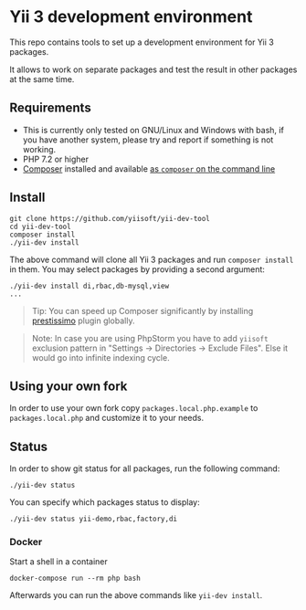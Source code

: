 Yii 3 development environment
=============================

This repo contains tools to set up a development environment for Yii 3 packages.

It allows to work on separate packages and test the result in other packages at the same time.


Requirements
------------

- This is currently only tested on GNU/Linux and Windows with bash, if you have another system, please try and report if something is not working.
- PHP 7.2 or higher
- [Composer](https://getcomposer.org/) installed and
  available [as `composer` on the command line](https://getcomposer.org/doc/00-intro.md#globally)

Install
-------

    git clone https://github.com/yiisoft/yii-dev-tool
    cd yii-dev-tool
    composer install
    ./yii-dev install
    
The above command will clone all Yii 3 packages and run `composer install` in them.
You may select packages by providing a second argument:

    ./yii-dev install di,rbac,db-mysql,view
    ...
    
> Tip: You can speed up Composer significantly by installing [prestissimo](https://github.com/hirak/prestissimo) plugin
> globally.

> Note: In case you are using PhpStorm you have to add `yiisoft` exclusion pattern in "Settings → Directories → Exclude Files".
> Else it would go into infinite indexing cycle.

Using your own fork
-------------------

In order to use your own fork copy `packages.local.php.example` to `packages.local.php` and customize it to your needs.

Status
------

In order to show git status for all packages, run the following command:

    ./yii-dev status

You can specify which packages status to display:

    ./yii-dev status yii-demo,rbac,factory,di

### Docker

Start a shell in a container

    docker-compose run --rm php bash

Afterwards you can run the above commands like `yii-dev install`.
